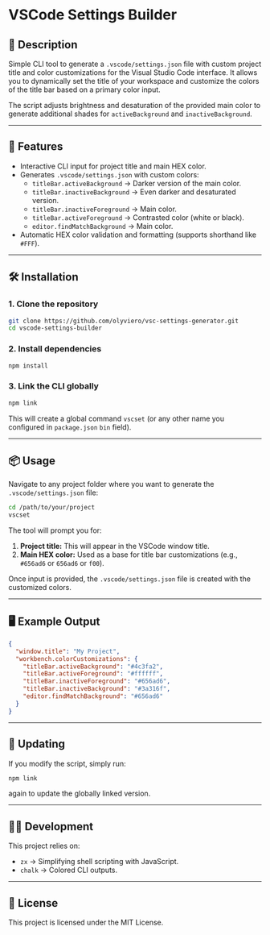 # VSCode Settings Builder

## 📝 Description

Simple CLI tool to generate a `.vscode/settings.json` file with custom project title and color customizations for the Visual Studio Code interface. It allows you to dynamically set the title of your workspace and customize the colors of the title bar based on a primary color input.

The script adjusts brightness and desaturation of the provided main color to generate additional shades for `activeBackground` and `inactiveBackground`.

---

## 🚀 Features

- Interactive CLI input for project title and main HEX color.
- Generates `.vscode/settings.json` with custom colors:
  - `titleBar.activeBackground` → Darker version of the main color.
  - `titleBar.inactiveBackground` → Even darker and desaturated version.
  - `titleBar.inactiveForeground` → Main color.
  - `titleBar.activeForeground` → Contrasted color (white or black).
  - `editor.findMatchBackground` → Main color.
- Automatic HEX color validation and formatting (supports shorthand like `#FFF`).

---

## 🛠️ Installation

### 1. Clone the repository

```bash
git clone https://github.com/olyviero/vsc-settings-generator.git
cd vscode-settings-builder
```

### 2. Install dependencies

```bash
npm install
```

### 3. Link the CLI globally

```bash
npm link
```

This will create a global command `vscset` (or any other name you configured in `package.json` `bin` field).

---

## 📦 Usage

Navigate to any project folder where you want to generate the `.vscode/settings.json` file:

```bash
cd /path/to/your/project
vscset
```

The tool will prompt you for:

1. **Project title:** This will appear in the VSCode window title.
2. **Main HEX color:** Used as a base for title bar customizations (e.g., `#656ad6` or `656ad6` or `f00`).

Once input is provided, the `.vscode/settings.json` file is created with the customized colors.

---

## 🖥️ Example Output

```json
{
  "window.title": "My Project",
  "workbench.colorCustomizations": {
    "titleBar.activeBackground": "#4c3fa2",
    "titleBar.activeForeground": "#ffffff",
    "titleBar.inactiveForeground": "#656ad6",
    "titleBar.inactiveBackground": "#3a316f",
    "editor.findMatchBackground": "#656ad6"
  }
}
```

---

## 🔄 Updating

If you modify the script, simply run:

```bash
npm link
```

again to update the globally linked version.

---

## 🧑‍💻 Development

This project relies on:

- `zx` → Simplifying shell scripting with JavaScript.
- `chalk` → Colored CLI outputs.

---

## 📝 License

This project is licensed under the MIT License.
